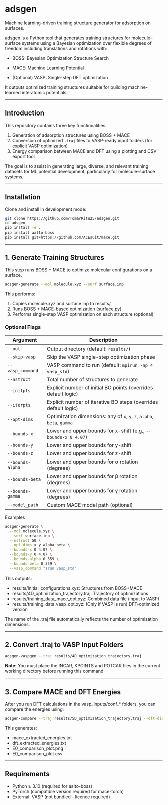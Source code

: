 # adsgen

Machine learning–driven training structure generator for adsorption on surfaces.

adsgen is a Python tool that generates training structures for molecule–surface systems using a Bayesian optimization over flexible degrees of freedom including translations and rotations with:

- BOSS: Bayesian Optimization Structure Search

- MACE: Machine Learning Potential

- (Optional) VASP: Single-step DFT optimization

It outputs optimized training structures suitable for building machine-learned interatomic potentials.

---

## Introduction

This repository contains three key functionalities:

1. Generation of adsorption structures using BOSS + MACE
2. Conversion of optimized `.traj` files to VASP-ready input folders (for explicit VASP optimization)
3. Energy comparison between MACE and DFT using a plotting and CSV export tool

The goal is to assist in generating large, diverse, and relevant training datasets for ML potential development, particularly for molecule–surface systems.

---

## Installation

Clone and install in development mode:

```bash
git clone https://github.com/TomarRitu25/adsgen.git
cd adsgen
pip install -e .
pip install aalto-boss
pip install git+https://github.com/ACEsuit/mace.git
```
---

## 1. Generate Training Structures

This step runs BOSS + MACE to optimize molecular configurations on a surface.

```bash
adsgen-generate --mol molecule.xyz --surf surface.inp
```
This performs:
1. Copies molecule.xyz and surface.inp to results/
2. Runs BOSS + MACE-based optimization (surface.py)
3. Performs single-step VASP optimization on each structure (optional)

### Optional Flags
| Argument         | Description                                                             |
| ---------------- | ----------------------------------------------------------------------- |
| `--out`          | Output directory (default: `results/`)                                  |
| `--skip-vasp`    | Skip the VASP single-step optimization phase                            |
| `--vasp_command` | VASP command to run (default: `mpirun -np 4 vasp_std`)                  |
| `--nstruct`      | Total number of structures to generate                                  |
| `--initpts`      | Explicit number of initial BO points (overrides default logic)          |
| `--iterpts`      | Explicit number of iterative BO steps (overrides default logic)         |
| `--opt-dims`     | Optimization dimensions: any of `x`, `y`, `z`, `alpha`, `beta`, `gamma` |
| `--bounds-x`     | Lower and upper bounds for x-shift (e.g., `--bounds-x 0 4.07`)          |
| `--bounds-y`     | Lower and upper bounds for y-shift                                      |
| `--bounds-z`     | Lower and upper bounds for z-shift                                      |
| `--bounds-alpha` | Lower and upper bounds for α rotation (degrees)                         |
| `--bounds-beta`  | Lower and upper bounds for β rotation (degrees)                         |
| `--bounds-gamma` | Lower and upper bounds for γ rotation (degrees)                         |
| `--model_path`   | Custom MACE model path (optional)                                       |


Examples
```bash
adsgen-generate \
  --mol molecule.xyz \
  --surf surface.inp \
  --nstruct 50 \
  --opt-dims x y alpha beta \
  --bounds-x 0 4.07 \
  --bounds-y 0 4.07 \
  --bounds-alpha 0 359 \
  --bounds-beta 0 359 \
  --vasp_command "srun vasp_std"
```

This outputs:
- results/initial_configurations.xyz: Structures from BOSS+MACE
- results/4D_optimization_trajectory.traj: Trajectory of optimizations
- results/training_data_mace_opt.xyz: Combined data file (input to VASP)
- results/training_data_vasp_opt.xyz: (Only if VASP is run) DFT-optimized version

The name of the .traj file automatically reflects the number of optimization dimensions.

---

## 2. Convert .traj to VASP Input Folders

```bash
adsgen-vaspgen --traj results/4D_optimization_trajectory.traj
```
**Note:** You must place the INCAR, KPOINTS and POTCAR files in the current working directory before running this command

---

## 3. Compare MACE and DFT Energies

After you run DFT calculations in the vasp_inputs/conf_* folders, you can compare the energies using:
```bash
adsgen-compare --traj results/5D_optimization_trajectory.traj --dft-dir vasp_inputs --out results/E0_comparison_plot.png
```

This generates:
- mace_extracted_energies.txt
- dft_extracted_energies.txt
- E0_comparison_plot.png
- E0_comparison_plot.csv

---

## Requirements
- Python ≥ 3.10 (required for aalto-boss)
- PyTorch (compatible version required for mace-torch)
- External: VASP (not bundled - licence required)

